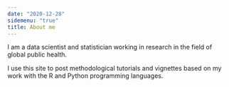 ```yaml
---
date: "2020-12-28"
sidemenu: "true"
title: About me
---
```


<!---
description: About me and this site
-->

I am a data scientist and statistician working in research in the field of global public health. 
  
I use this site to post methodological tutorials and vignettes based on my work with the R and Python programming languages.
